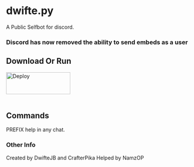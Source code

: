 # dwifte.py
<p>A Public Selfbot for discord.</p>

### Discord has now removed the ability to send embeds as a user

## Download Or Run
<a href="https://heroku.com/deploy?template=https://github.com/dwiftejb/dwifte.py">
  <img src="https://www.herokucdn.com/deploy/button.svg" alt="Deploy" height="60" width="175" >
</a>
<br>
<br>

## Commands ##
PREFIX help in any chat.
<br>

### Other Info ###

Created by DwifteJB and CrafterPika
Helped by NamzOP
<br>
